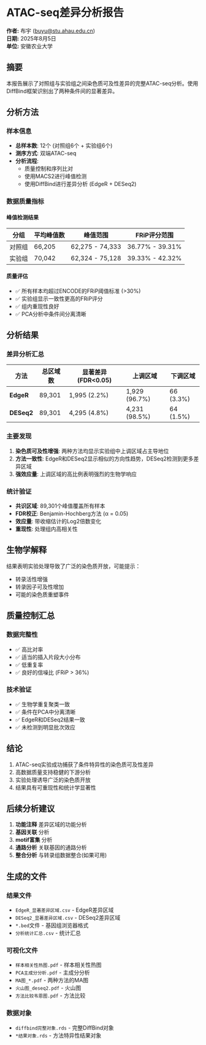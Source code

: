 # ATAC-seq差异分析报告

**作者:** 布宇 (buyu@stu.ahau.edu.cn)  
**日期:** 2025年8月5日  
**单位:** 安徽农业大学  

## 摘要

本报告展示了对照组与实验组之间染色质可及性差异的完整ATAC-seq分析。使用DiffBind框架识别出了两种条件间的显著差异。

## 分析方法

### 样本信息
- **总样本数**: 12个 (对照组6个 + 实验组6个)
- **测序方式**: 双端ATAC-seq
- **分析流程**: 
  - 质量控制和序列比对
  - 使用MACS2进行峰值检测
  - 使用DiffBind进行差异分析 (EdgeR + DESeq2)

### 数据质量指标

#### 峰值检测结果
| 分组 | 平均峰值数 | 峰值范围 | FRiP评分范围 |
|------|------------|----------|--------------|
| 对照组 | 66,205 | 62,275 - 74,333 | 36.77% - 39.31% |
| 实验组 | 70,042 | 62,324 - 75,128 | 39.33% - 42.32% |

#### 质量评估
- ✅ 所有样本均超过ENCODE的FRiP阈值标准 (>30%)
- ✅ 实验组显示一致性更高的FRiP评分
- ✅ 组内重现性良好
- ✅ PCA分析中条件间分离清晰

## 分析结果

### 差异分析汇总

| 方法 | 总区域数 | 显著差异(FDR<0.05) | 上调区域 | 下调区域 |
|------|----------|---------------------|----------|----------|
| **EdgeR** | 89,301 | 1,995 (2.2%) | 1,929 (96.7%) | 66 (3.3%) |
| **DESeq2** | 89,301 | 4,295 (4.8%) | 4,231 (98.5%) | 64 (1.5%) |

### 主要发现

1. **染色质可及性增强**: 两种方法均显示实验组中上调区域占主导地位
2. **方法一致性**: EdgeR和DESeq2显示相似的方向性趋势，DESeq2检测到更多差异区域
3. **强效应量**: 上调区域的高比例表明强烈的生物学响应

### 统计验证

- **共识区域**: 89,301个峰值覆盖所有样本
- **FDR校正**: Benjamin-Hochberg方法 (α = 0.05)
- **效应量**: 带收缩估计的Log2倍数变化
- **重现性**: 处理组内高相关性

## 生物学解释

结果表明实验处理导致了广泛的染色质开放，可能提示：
- 转录活性增强
- 转录因子可及性增加
- 可能的染色质重塑事件

## 质量控制汇总

### 数据完整性
- ✅ 高比对率
- ✅ 适当的插入片段大小分布
- ✅ 低重复率
- ✅ 良好的信噪比 (FRiP > 36%)

### 技术验证
- ✅ 生物学重复聚类一致
- ✅ 条件在PCA中分离清晰
- ✅ EdgeR和DESeq2结果一致
- ✅ 未检测到明显批次效应

## 结论

1. ATAC-seq实验成功捕获了条件特异性的染色质可及性差异
2. 高数据质量支持稳健的下游分析
3. 实验处理诱导广泛的染色质开放
4. 结果具有可重现性和统计学显著性

## 后续分析建议

1. **功能注释** 差异区域的功能分析
2. **基因关联** 分析
3. **motif富集** 分析
4. **通路分析** 关联基因的通路分析
5. **整合分析** 与转录组数据整合(如果可用)

## 生成的文件

### 结果文件
- `EdgeR_显著差异区域.csv` - EdgeR差异区域
- `DESeq2_显著差异区域.csv` - DESeq2差异区域
- `*.bed`文件 - 基因组浏览器格式
- `分析统计汇总.csv` - 统计汇总

### 可视化文件
- `样本相关性热图.pdf` - 样本相关性热图
- `PCA主成分分析.pdf` - 主成分分析
- `MA图_*.pdf` - 两种方法的MA图
- `火山图_deseq2.pdf` - 火山图
- `方法比较韦恩图.pdf` - 方法比较

### 数据对象
- `diffbind完整对象.rds` - 完整DiffBind对象
- `*结果对象.rds` - 方法特异性结果对象